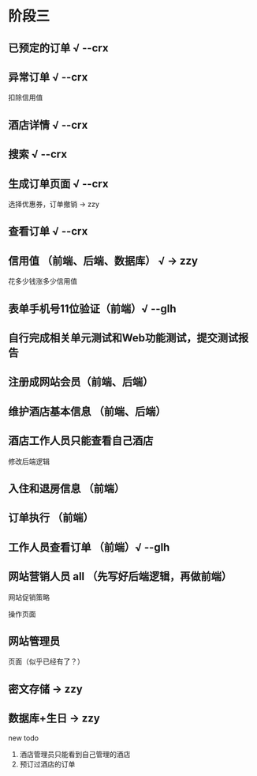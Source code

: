 # 阶段三

## 已预定的订单 √ --crx

## 异常订单 √ --crx

扣除信用值

## 酒店详情 √ --crx

## 搜索 √ --crx

## 生成订单页面 √ --crx

选择优惠券，订单撤销 -> zzy

## 查看订单 √ --crx

## 信用值 （前端、后端、数据库） √ -> zzy

花多少钱涨多少信用值

## 表单手机号11位验证（前端）√ --glh

## 自行完成相关单元测试和Web功能测试，提交测试报告

## 注册成网站会员（前端、后端）

## 维护酒店基本信息 （前端、后端）

## 酒店工作人员只能查看自己酒店

修改后端逻辑

## 入住和退房信息 （前端）

## 订单执行 （前端）

## 工作人员查看订单 （前端）√ --glh

## 网站营销人员 all （先写好后端逻辑，再做前端）

网站促销策略

操作页面

## 网站管理员

页面（似乎已经有了？）

## 密文存储 -> zzy

## 数据库+生日  -> zzy

new todo

1. 酒店管理员只能看到自己管理的酒店
2. 预订过酒店的订单
